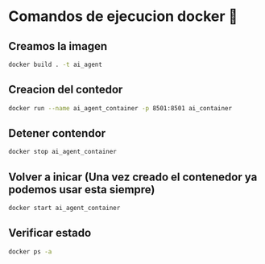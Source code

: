 # Comandos de ejecucion docker 🐋
## Creamos la imagen

```bash
docker build . -t ai_agent
```

## Creacion del contedor
```bash
docker run --name ai_agent_container -p 8501:8501 ai_container
```

## Detener contendor

```bash
docker stop ai_agent_container
```

## Volver a inicar (Una vez creado el contenedor ya podemos usar esta siempre)
```bash
docker start ai_agent_container
```

## Verificar estado
```bash
docker ps -a
```